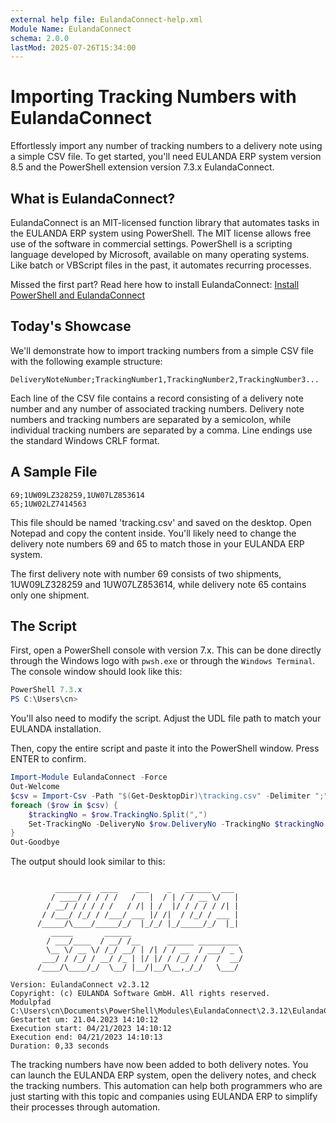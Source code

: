 ```yaml
---
external help file: EulandaConnect-help.xml
Module Name: EulandaConnect
schema: 2.0.0
lastMod: 2025-07-26T15:34:00
---
```


# Importing Tracking Numbers with EulandaConnect

Effortlessly import any number of tracking numbers to a delivery note using a simple CSV file. To get started, you'll need EULANDA ERP system version 8.5 and the PowerShell extension version 7.3.x EulandaConnect.

## What is EulandaConnect?

EulandaConnect is an MIT-licensed function library that automates tasks in the EULANDA ERP system using PowerShell. The MIT license allows free use of the software in commercial settings. PowerShell is a scripting language developed by Microsoft, available on many operating systems. Like batch or VBScript files in the past, it automates recurring processes.

Missed the first part? Read here how to install EulandaConnect: [Install PowerShell and EulandaConnect](../General/Installation.md#from-command-prompt)

## Today's Showcase

We'll demonstrate how to import tracking numbers from a simple CSV file with the following example structure:

```
DeliveryNoteNumber;TrackingNumber1,TrackingNumber2,TrackingNumber3...
```

Each line of the CSV file contains a record consisting of a delivery note number and any number of associated tracking numbers. Delivery note numbers and tracking numbers are separated by a semicolon, while individual tracking numbers are separated by a comma. Line endings use the standard Windows CRLF format.

## A Sample File

```
69;1UW09LZ328259,1UW07LZ853614
65;1UW02LZ7414563
```

This file should be named 'tracking.csv' and saved on the desktop. Open Notepad and copy the content inside. You'll likely need to change the delivery note numbers 69 and 65 to match those in your EULANDA ERP system.

The first delivery note with number 69 consists of two shipments, 1UW09LZ328259 and 1UW07LZ853614, while delivery note 65 contains only one shipment.

## The Script

First, open a PowerShell console with version 7.x. This can be done directly through the Windows logo with `pwsh.exe` or through the `Windows Terminal`. The console window should look like this:

```powershell
PowerShell 7.3.x
PS C:\Users\cn>
```

You'll also need to modify the script. Adjust the UDL file path to match your EULANDA installation.

Then, copy the entire script and paste it into the PowerShell window. Press ENTER to confirm.

```powershell
Import-Module EulandaConnect -Force
Out-Welcome
$csv = Import-Csv -Path "$(Get-DesktopDir)\tracking.csv" -Delimiter ";" -Header "DeliveryNo", "TrackingNo"
foreach ($row in $csv) {
	$trackingNo = $row.TrackingNo.Split(",")
	Set-TrackingNo -DeliveryNo $row.DeliveryNo -TrackingNo $trackingNo -udl 'c:\temp\Eulanda_1 Truccamo.udl'
}
Out-Goodbye
```

The output should look similar to this:

```

          ________  ____    ___    _   ______  ___
         / ____/ / / / /   /   |  / | / / __ \/   |
        / __/ / / / / /   / /| | /  |/ / / / / /| |
       / /___/ /_/ / /___/ ___ |/ /|  / /_/ / ___ |
      /_____/\____/_____/_/  |_/_/ |_/_____/_/  |_|
         _____       ______
        / ___/____  / __/ /__      ______ _________
        \__ \/ __ \/ /_/ __/ | /| / / __  / ___/ _ \
       ___/ / /_/ / __/ /_ | |/ |/ / /_/ / /  /  __/
      /____/\____/_/  \__/ |__/|__/\__,_/_/   \___/

Version: EulandaConnect v2.3.12
Copyright: (c) EULANDA Software GmbH. All rights reserved.
Modulpfad C:\Users\cn\Documents\PowerShell\Modules\EulandaConnect\2.3.12\EulandaConnect.psm1
Gestartet um: 21.04.2023 14:10:12
Execution start: 04/21/2023 14:10:12
Execution end: 04/21/2023 14:10:13
Duration: 0,33 seconds
```

The tracking numbers have now been added to both delivery notes. You can launch the EULANDA ERP system, open the delivery notes, and check the tracking numbers. This automation can help both programmers who are just starting with this topic and companies using EULANDA ERP to simplify their processes through automation.
